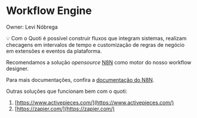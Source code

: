 # Workflow Engine

Owner: Levi Nóbrega

<aside>
💡 Com o Quoti é possível construir fluxos que integram sistemas, realizam checagens em intervalos de tempo e customização de regras de negócio em extensões e eventos da plataforma.

</aside>

Recomendamos a solução *opensource* [N8N](https://n8n.io) como motor do nosso workflow designer.

Para mais documentações, confira a [documentação do N8N](https://docs.n8n.io/).

Outras soluções que funcionam bem com o quoti: 

1. [https://www.activepieces.com/](https://www.activepieces.com/)
2. [https://zapier.com/](https://zapier.com/)